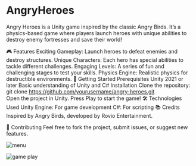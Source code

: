 # AngryHeroes

Angry Heroes is a Unity game inspired by the classic Angry Birds. It’s a physics-based game where players launch heroes with unique abilities to destroy enemy fortresses and save their world!

🎮 Features
Exciting Gameplay: Launch heroes to defeat enemies and destroy structures.
Unique Characters: Each hero has special abilities to tackle different challenges.
Engaging Levels: A series of fun and challenging stages to test your skills.
Physics Engine: Realistic physics for destructible environments.
🚀 Getting Started
Prerequisites
Unity 2021 or later
Basic understanding of Unity and C#
Installation
Clone the repository:
git clone https://github.com/yourusername/angry-heroes.git  
Open the project in Unity.
Press Play to start the game!
🛠️ Technologies Used
Unity Engine: For game development
C#: For scripting
📚 Credits
Inspired by Angry Birds, developed by Rovio Entertainment.

🤝 Contributing
Feel free to fork the project, submit issues, or suggest new features.


![menu](https://user-images.githubusercontent.com/47349044/150691192-c81b30b6-07c6-4125-a444-207400cf18cc.gif)


![game play](https://user-images.githubusercontent.com/47349044/150691197-42ef2d59-d23e-434c-baf4-3b3968e7b0ef.gif)
